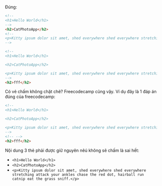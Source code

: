 Đúng: 

```html
<!--
<h1>Hello World</h1>
-->
<h2>CatPhotoApp</h2>
<!--
<p>Kitty ipsum dolor sit amet, shed everywhere shed everywhere stretching attack your ankles chase the red dot, hairball run catnip eat the grass sniff.</p>
-->
```

```html
<!--
<h1>Hello World</h1>

<h2>CatPhotoApp</h2>

<p>Kitty ipsum dolor sit amet, shed everywhere shed everywhere stretching attack your ankles chase the red dot, hairball run catnip eat the grass sniff.</p>
-->
<h2>fff</h2>
```
Có vẻ chấm không chặt chẽ? Freecodecamp cũng vậy. Ví dụ đây là 1 đáp án đúng của freecodecamp: 

```html
<!--
<h1>Hello World</h1>

<h2>CatPhotoApp</h2>

<p>Kitty ipsum dolor sit amet, shed everywhere shed everywhere stretching attack your ankles chase the red dot, hairball run catnip eat the grass sniff.</p>
-->
<!-- -->
<h2>fff</h2>
```

Nội dung 3 thẻ phải được giữ nguyên nêú không sẽ chấm là sai hết:

- `<h1>Hello World</h1>`
- `<h2>CatPhotoApp</h2>`
- `<p>Kitty ipsum dolor sit amet, shed everywhere shed everywhere stretching attack your ankles chase the red dot, hairball run catnip eat the grass sniff.</p>`

